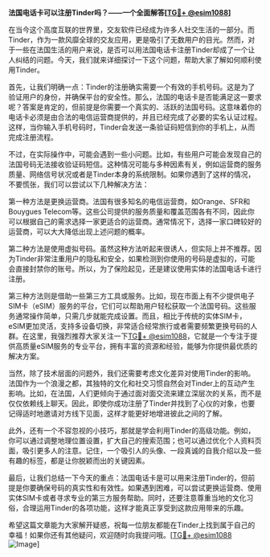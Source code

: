 **法国电话卡可以注册Tinder吗？——一个全面解答[[TG💪+ @esim1088](https://t.me/s/esim1088)]**

在当今这个高度互联的世界里，交友软件已经成为许多人社交生活的一部分。而Tinder，作为一款风靡全球的交友应用，更是吸引了无数用户的目光。然而，对于一些在法国生活的用户来说，是否可以用法国电话卡注册Tinder却成了一个让人纠结的问题。今天，我们就来详细探讨一下这个问题，帮助大家了解如何顺利使用Tinder。

首先，让我们明确一点：Tinder的注册确实需要一个有效的手机号码。这是为了验证用户的身份，并确保平台的安全性。那么，法国的电话卡是否能满足这一要求呢？答案是肯定的，但前提是你需要一个真实的、活跃的法国号码。这意味着你的电话卡必须是由合法的电信运营商提供的，并且已经完成了必要的实名认证过程。这样，当你输入手机号码时，Tinder会发送一条验证码短信到你的手机上，从而完成注册流程。

不过，在实际操作中，可能会遇到一些小问题。比如，有些用户可能会发现自己的法国号码无法接收验证码短信。这种情况可能与多种因素有关，例如运营商的服务质量、网络信号状况或者是Tinder本身的系统限制。如果你遇到了这样的情况，不要慌张，我们可以尝试以下几种解决方法：

第一种方法是更换运营商。法国有很多知名的电信运营商，如Orange、SFR和Bouygues Telecom等。这些公司提供的服务质量和覆盖范围各有不同，因此你可以根据自己的需求选择一家更适合的运营商。通常情况下，选择一家口碑较好的运营商，可以大大降低出现上述问题的概率。

第二种方法是使用虚拟号码。虽然这种方法听起来很诱人，但实际上并不推荐。因为Tinder非常注重用户的隐私和安全，如果检测到你使用的号码是虚拟的，可能会直接封禁你的账号。所以，为了保险起见，还是建议使用实体的法国电话卡进行注册。

第三种方法则是借助一些第三方工具或服务。比如，现在市面上有不少提供电子SIM卡（eSIM）服务的平台，它们可以帮助用户轻松获取一个法国号码。这些服务通常操作简单，只需几步就能完成设置。而且，相比于传统的实体SIM卡，eSIM更加灵活，支持多设备切换，非常适合经常旅行或者需要频繁更换号码的人群。在这里，我强烈推荐大家关注一下[TG💪+ @esim1088](https://t.me/s/esim1088)，它就是一个专注于提供高质量eSIM服务的专业平台，拥有丰富的资源和经验，能够为你提供最优质的解决方案。

当然，除了技术层面的问题外，我们还需要考虑文化差异对使用Tinder的影响。法国作为一个浪漫之都，其独特的文化和社交习惯自然会对Tinder上的互动产生影响。比如，在法国，人们更倾向于通过面对面交流来建立深层次的关系，而不是仅仅依赖线上聊天。因此，即使你成功注册了Tinder并找到了心仪的对象，也要记得适时地邀请对方线下见面，这样才能更好地增进彼此之间的了解。

此外，还有一个不容忽视的小技巧，那就是学会利用Tinder的高级功能。例如，你可以通过调整地理位置设置，扩大自己的搜索范围；也可以通过优化个人资料页面，吸引更多人的注意。记住，一个吸引人的头像、一段真诚的自我介绍以及一些有趣的标签，都是让你脱颖而出的关键因素。

最后，让我们总结一下今天的重点：法国电话卡是可以用来注册Tinder的，但前提是你要确保号码的真实性和有效性。如果遇到困难，可以尝试更换运营商、使用实体SIM卡或者寻求专业的第三方服务帮助。同时，还要注意尊重当地的文化习俗，合理运用Tinder的各项功能，这样才能真正享受到这款应用带来的乐趣。

希望这篇文章能为大家解开疑惑，祝每一位朋友都能在Tinder上找到属于自己的幸福！如果你还有其他疑问，欢迎随时向我提问哦。[[TG💪+ @esim1088](https://t.me/s/esim1088) ![Image](https://i.postimg.cc/4NQfJmqS/Snipaste-2025-05-13-00-14-12.png)]